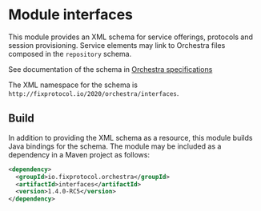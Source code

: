 # Module interfaces

This module provides an XML schema for service offerings, protocols and session provisioning. Service elements may link to Orchestra files composed in the `repository` schema.

See documentation of the schema in [Orchestra specifications](https://github.com/FIXTradingCommunity/fix-orchestra-spec/tree/master/v1-0-RC5)

The XML namespace for the schema is `http://fixprotocol.io/2020/orchestra/interfaces`.

## Build

In addition to providing the XML schema as a resource, this module builds Java bindings for the schema. The module may be included as a dependency in a Maven project as follows:

```xml
<dependency>
  <groupId>io.fixprotocol.orchestra</groupId>
  <artifactId>interfaces</artifactId>
  <version>1.4.0-RC5</version>
</dependency>
```
